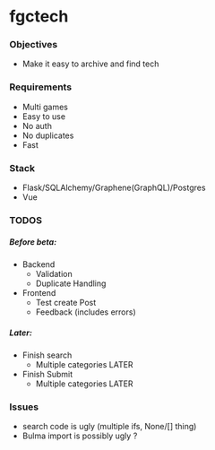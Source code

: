 # fgctech

### Objectives

- Make it easy to archive and find tech


### Requirements

- Multi games
- Easy to use
- No auth
- No duplicates
- Fast

### Stack

- Flask/SQLAlchemy/Graphene(GraphQL)/Postgres
- Vue

### TODOS

##### Before beta:
- Backend
	- Validation
	- Duplicate Handling
- Frontend
	- Test create Post
	- Feedback (includes errors)

##### Later:
- Finish search 
	- Multiple categories LATER
- Finish Submit 
	- Multiple categories LATER

### Issues

- search code is ugly (multiple ifs, None/[] thing)
- Bulma import is possibly ugly ?